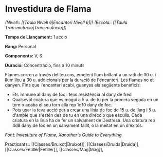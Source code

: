 # Investidura de Flama

*(Nivell:: [[Taula Nivell 6|Encanteri Nivell 6]]) (Escola:: [[Taula Transmutació|Transmutació]])*

**Temps de Llançament:** 1 acció

**Rang:** Personal

**Components:** V, S

**Duració:** Concentració, fins a 10 minuts

Flames corren a través del teu cos, emetent llum brillant a un radi de 30 u. i llum lleu a 30 u. addicionals per la duració de l'encanteri. Les flames no et danyen. Fins que l'encanteri acabi, guanyes els següents beneficis:

- Ets immune al dany de foc i tens resistència al dany de fred
- Qualsevol criatura que es mogui a 5 u. de tu per la primera vegada en un torn o acaba el seu torn allà rep 1d10 dany de foc.
- Pots usar la teva acció per a crear una línia de foc de 15 u. de llarg i 5 u. d'ample que s'estén des de tu en una direcció que esculls. Cada criatura en la línia ha de fer un salvament de Destresa. Una criatura rep 4d8 dany de foc en un salvament fallit, o la meitat en un d'exitós.


*Font: Investiture of Flame, Xanathar's Guide to Everything*



Practicants:: [[Classes/Bruixot|Bruixot]], [[Classes/Druida|Druida]], [[Classes/Fetiller|Fetiller]], [[Classes/Mag|Mag]],